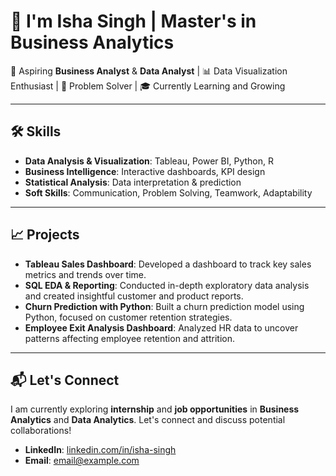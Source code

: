 # 👋 I'm Isha Singh | Master's in Business Analytics

💼 Aspiring **Business Analyst** & **Data Analyst** | 📊 Data Visualization Enthusiast | 🧠 Problem Solver | 🎓 Currently Learning and Growing

---

## 🛠️ Skills

- **Data Analysis & Visualization**: Tableau, Power BI, Python, R
- **Business Intelligence**: Interactive dashboards, KPI design
- **Statistical Analysis**: Data interpretation & prediction
- **Soft Skills**: Communication, Problem Solving, Teamwork, Adaptability


---

## 📈 Projects

- **Tableau Sales Dashboard**: Developed a dashboard to track key sales metrics and trends over time.
- **SQL EDA & Reporting**: Conducted in-depth exploratory data analysis and created insightful customer and product reports.
- **Churn Prediction with Python**: Built a churn prediction model using Python, focused on customer retention strategies.
- **Employee Exit Analysis Dashboard**: Analyzed HR data to uncover patterns affecting employee retention and attrition.

---

## 📬 Let's Connect

I am currently exploring **internship** and **job opportunities** in **Business Analytics** and **Data Analytics**. Let's connect and discuss potential collaborations!

- **LinkedIn**: [linkedin.com/in/isha-singh](https://www.linkedin.com/in/isha-singh)
- **Email**: [email@example.com](mailto:email@example.com)
